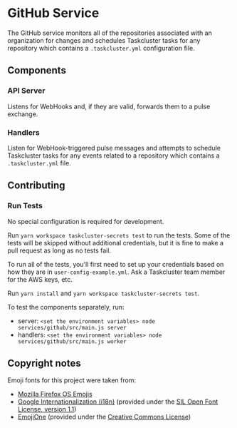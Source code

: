 # GitHub Service

The GitHub service monitors all of the repositories associated with an organization for changes and schedules Taskcluster tasks for any repository which contains a `.taskcluster.yml` configuration file.

## Components

### API Server
Listens for WebHooks and, if they are valid, forwards them to a pulse exchange.

### Handlers
Listen for WebHook-triggered pulse messages and attempts to schedule Taskcluster tasks for any events related to a repository which contains a `.taskcluster.yml` file.

## Contributing

### Run Tests
No special configuration is required for development.

Run `yarn workspace taskcluster-secrets test` to run the tests. Some of the tests will be skipped without additional credentials, but it is fine to make a pull request as long as no tests fail.

To run all of the tests, you'll first need to set up your credentials based on how they are in `user-config-example.yml`. Ask a Taskcluster team member for the AWS keys, etc.

Run `yarn install` and `yarn workspace taskcluster-secrets test`.

To test the components separately, run:
- server: `<set the environment variables> node services/github/src/main.js server`
- handlers: `<set the environment variables> node services/github/src/main.js worker`

## Copyright notes

Emoji fonts for this project were taken from:
- [Mozilla Firefox OS Emojis](https://github.com/mozilla/fxemoji)
- [Google Internationalization (i18n)](https://github.com/googlei18n/noto-emoji) (provided under the [SIL Open Font License, version 1.1](https://github.com/googlei18n/noto-emoji/blob/master/fonts/LICENSE))
- [EmojiOne](http://emojione.com/) (provided under the [Creative Commons License](http://emojione.com/licensing/))
